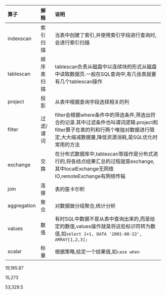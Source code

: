 
|算子|解释|说明|
|:-|:-|:-|
|indexscan|索引扫描|当表中创建了索引,并使用索引字段进行查询时,会进行索引扫描|
|tablescan|顺序表扫描|tablescan负责从磁盘中以连续块的形式从磁盘中读取数据页.一般在SQL查询中,有几张表就要有几个tablescan操作|
|project|投影|从表中根据查询字段选择相关的列|
|filter|过滤/谓词|filter会根据where条件中的筛选条件,筛选出符合的记录.其中过滤条件也叫谓词逻辑.project和filter算子在表的列和行两个唯独对数据进行限定,大大缩减数据量,降低资源消耗,是SQL优化时常用的方法|
|exchange|交换|在分布式数据库中,tablescan等操作是分布式进行的,将各结点结果汇总的过程就是exchange,其中localExchange无网络IO,remoteExchange有网络传输|
|join|连接|表的笛卡尔积|
|aggregation|聚合|对数据做分组聚合,统计分析|
|values|数值|有时SQL中数据不是从表中查询出来的,而是给定的数值,values操作就是将这些标识符转为数值,如`select 1+1, DATA '2001-08-22', ARRAY[1,2,3];`|
|scalar|标量|根据策略,给定一个结果值,如`case when`|



19,185.87

15,273

53,329.5
